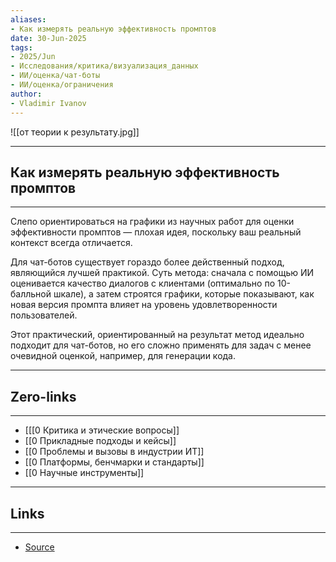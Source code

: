 ```yaml
---
aliases: 
- Как измерять реальную эффективность промптов 
date: 30-Jun-2025
tags:
- 2025/Jun
- Исследования/критика/визуализация_данных
- ИИ/оценка/чат-боты
- ИИ/оценка/ограничения
author:
- Vladimir Ivanov
---
```

![[от теории к результату.jpg]]

-----
##  Как измерять реальную эффективность промптов 
-----
Слепо ориентироваться на графики из научных работ для оценки эффективности промптов — плохая идея, поскольку ваш реальный контекст всегда отличается.

Для чат-ботов существует гораздо более действенный подход, являющийся лучшей практикой. Суть метода: сначала с помощью ИИ оценивается качество диалогов с клиентами (оптимально по 10-балльной шкале), а затем строятся графики, которые показывают, как новая версия промпта влияет на уровень удовлетворенности пользователей.

Этот практический, ориентированный на результат метод идеально подходит для чат-ботов, но его сложно применять для задач с менее очевидной оценкой, например, для генерации кода.

---
## Zero-links
---
- [[[0 Критика и этические вопросы]]
- [[0 Прикладные подходы и кейсы]]
- [[0 Проблемы и вызовы в индустрии ИТ]]
- [[0 Платформы, бенчмарки и стандарты]]
- [[0 Научные инструменты]]

---
## Links
---
- [Source](https://t.me/c/1467914348/67540)